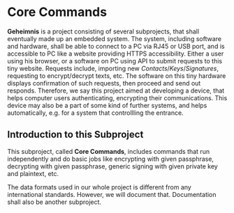 Core Commands
=============

**Geheimnis** is a project consisting of several subprojects, that shall eventually made up an embedded system.
The system, including software and hardware, shall be able to connect to a PC via RJ45 or USB port, and is accessible to PC like a website providing HTTPS accessibility.
Either a user using his browser, or a software on PC using API to submit requests to this tiny website. Requests include, importing new _Contacts_/_Keys_/_Signatures_, requesting to encrypt/decrypt texts, etc. The software on this tiny hardware displays confirmation of such requests, then proceed and send out responds. Therefore, we say this project aimed at developing a device, that helps computer users authenticating, encrypting their communications. This device may also be a part of some kind of further systems, and helps automatically, e.g. for a system that controllling the entrance.

Introduction to this Subproject
-------------------------------

This subproject, called **Core Commands**, includes commands that run independently and do basic jobs like encrypting with given passphrase, decrypting with given passphrase, generic signing with given private key and plaintext, etc.

The data formats used in our whole project is different from any international standards. However, we will document that. Documentation shall also be another subproject.
